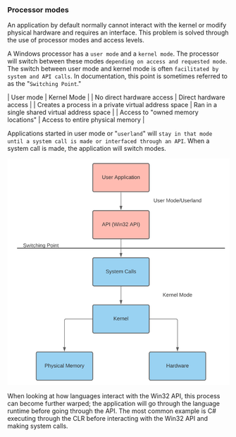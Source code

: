### Processor modes
An application by default normally cannot interact with the kernel or modify physical hardware and requires an interface. This problem is solved through the use of processor modes and access levels.

A Windows processor has a `user mode` and a `kernel mode`. The processor will switch between these modes `depending on access and requested mode`.
The switch between user mode and kernel mode is often `facilitated by system and API calls`. In documentation, this point is sometimes referred to as the "`Switching Point`."

| User mode | Kernel Mode |
| No direct hardware access | Direct hardware access |
| Creates a process in a private virtual address space | Ran in a single shared virtual address space |
| Access to "owned memory locations" | Access to entire physical memory |

Applications started in user mode or "`userland`" will `stay in that mode until a system call is made or interfaced through an API`. When a system call is made, the application will switch modes.

![Switching point](/Windows_Internals/Images/Switching_point.png)

When looking at how languages interact with the Win32 API, this process can become further warped; the application will go through the language runtime before going through the API. The most common example is C# executing through the CLR before interacting with the Win32 API and making system calls.